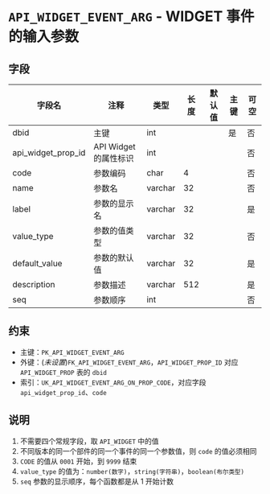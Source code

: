 # `API_WIDGET_EVENT_ARG` - WIDGET 事件的输入参数

## 字段

| 字段名             | 注释                  | 类型    | 长度 | 默认值 | 主键 | 可空 |
| ------------------ | --------------------- | ------- | ---- | ------ | ---- | ---- |
| dbid               | 主键                  | int     |      |        | 是   | 否   |
| api_widget_prop_id | API Widget 的属性标识 | int     |      |        |      | 否   |
| code               | 参数编码              | char    | 4    |        |      | 否   |
| name               | 参数名                | varchar | 32   |        |      | 否   |
| label              | 参数的显示名          | varchar | 32   |        |      | 是   |
| value_type         | 参数的值类型          | varchar | 32   |        |      | 否   |
| default_value      | 参数的默认值          | varchar | 32   |        |      | 是   |
| description        | 参数描述              | varchar | 512  |        |      | 是   |
| seq                | 参数顺序              | int     |      |        |      | 否   |

## 约束

* 主键：`PK_API_WIDGET_EVENT_ARG`
* 外键：(*未设置*)`FK_API_WIDGET_EVENT_ARG`，`API_WIDGET_PROP_ID` 对应 `API_WIDGET_PROP` 表的 `dbid`
* 索引：`UK_API_WIDGET_EVENT_ARG_ON_PROP_CODE`，对应字段 `api_widget_prop_id`、`code`

## 说明

1. 不需要四个常规字段，取 `API_WIDGET` 中的值
2. 不同版本的同一个部件的同一个事件的同一个参数值，则 `code` 的值必须相同
3. `CODE` 的值从 `0001` 开始，到 `9999` 结束
4. `value_type` 的值为：`number(数字)`，`string(字符串)`，`boolean(布尔类型)`
5. `seq` 参数的显示顺序，每个函数都是从 1 开始计数
